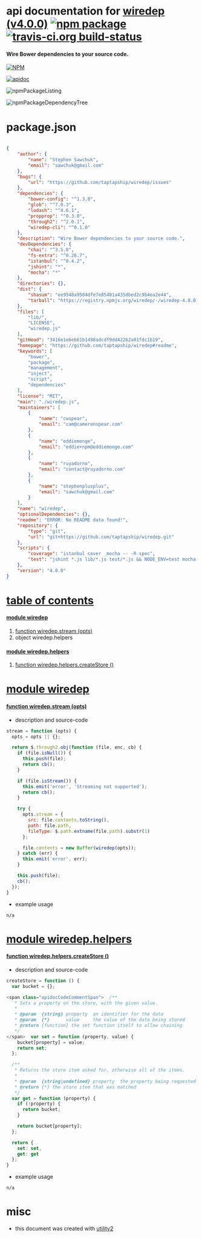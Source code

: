 # api documentation for  [wiredep (v4.0.0)](https://github.com/taptapship/wiredep#readme)  [![npm package](https://img.shields.io/npm/v/npmdoc-wiredep.svg?style=flat-square)](https://www.npmjs.org/package/npmdoc-wiredep) [![travis-ci.org build-status](https://api.travis-ci.org/npmdoc/node-npmdoc-wiredep.svg)](https://travis-ci.org/npmdoc/node-npmdoc-wiredep)
#### Wire Bower dependencies to your source code.

[![NPM](https://nodei.co/npm/wiredep.png?downloads=true)](https://www.npmjs.com/package/wiredep)

[![apidoc](https://npmdoc.github.io/node-npmdoc-wiredep/build/screenCapture.buildNpmdoc.browser.%252Fhome%252Ftravis%252Fbuild%252Fnpmdoc%252Fnode-npmdoc-wiredep%252Ftmp%252Fbuild%252Fapidoc.html.png)](https://npmdoc.github.io/node-npmdoc-wiredep/build/apidoc.html)

![npmPackageListing](https://npmdoc.github.io/node-npmdoc-wiredep/build/screenCapture.npmPackageListing.svg)

![npmPackageDependencyTree](https://npmdoc.github.io/node-npmdoc-wiredep/build/screenCapture.npmPackageDependencyTree.svg)



# package.json

```json

{
    "author": {
        "name": "Stephen Sawchuk",
        "email": "sawchuk@gmail.com"
    },
    "bugs": {
        "url": "https://github.com/taptapship/wiredep/issues"
    },
    "dependencies": {
        "bower-config": "^1.3.0",
        "glob": "^7.0.3",
        "lodash": "^4.6.1",
        "propprop": "^0.3.0",
        "through2": "^2.0.1",
        "wiredep-cli": "^0.1.0"
    },
    "description": "Wire Bower dependencies to your source code.",
    "devDependencies": {
        "chai": "^3.5.0",
        "fs-extra": "^0.26.7",
        "istanbul": "^0.4.2",
        "jshint": "*",
        "mocha": "*"
    },
    "directories": {},
    "dist": {
        "shasum": "ee9548a9504dfe7e85401a435dbed2c9b4ea2e44",
        "tarball": "https://registry.npmjs.org/wiredep/-/wiredep-4.0.0.tgz"
    },
    "files": [
        "lib/",
        "LICENSE",
        "wiredep.js"
    ],
    "gitHead": "3416e1e6eb61b1498adcdf9dd42262a01fdc1b19",
    "homepage": "https://github.com/taptapship/wiredep#readme",
    "keywords": [
        "bower",
        "package",
        "management",
        "inject",
        "script",
        "dependencies"
    ],
    "license": "MIT",
    "main": "./wiredep.js",
    "maintainers": [
        {
            "name": "cwspear",
            "email": "cam@cameronspear.com"
        },
        {
            "name": "eddiemonge",
            "email": "eddie+npm@eddiemonge.com"
        },
        {
            "name": "ruyadorno",
            "email": "contact@ruyadorno.com"
        },
        {
            "name": "stephenplusplus",
            "email": "sawchuk@gmail.com"
        }
    ],
    "name": "wiredep",
    "optionalDependencies": {},
    "readme": "ERROR: No README data found!",
    "repository": {
        "type": "git",
        "url": "git+https://github.com/taptapship/wiredep.git"
    },
    "scripts": {
        "coverage": "istanbul cover _mocha -- -R spec",
        "test": "jshint *.js lib/*.js test/*.js && NODE_ENV=test mocha -R spec"
    },
    "version": "4.0.0"
}
```



# <a name="apidoc.tableOfContents"></a>[table of contents](#apidoc.tableOfContents)

#### [module wiredep](#apidoc.module.wiredep)
1.  [function <span class="apidocSignatureSpan">wiredep.</span>stream (opts)](#apidoc.element.wiredep.stream)
1.  object <span class="apidocSignatureSpan">wiredep.</span>helpers

#### [module wiredep.helpers](#apidoc.module.wiredep.helpers)
1.  [function <span class="apidocSignatureSpan">wiredep.helpers.</span>createStore ()](#apidoc.element.wiredep.helpers.createStore)



# <a name="apidoc.module.wiredep"></a>[module wiredep](#apidoc.module.wiredep)

#### <a name="apidoc.element.wiredep.stream"></a>[function <span class="apidocSignatureSpan">wiredep.</span>stream (opts)](#apidoc.element.wiredep.stream)
- description and source-code
```javascript
stream = function (opts) {
  opts = opts || {};

  return $.through2.obj(function (file, enc, cb) {
    if (file.isNull()) {
      this.push(file);
      return cb();
    }

    if (file.isStream()) {
      this.emit('error', 'Streaming not supported');
      return cb();
    }

    try {
      opts.stream = {
        src: file.contents.toString(),
        path: file.path,
        fileType: $.path.extname(file.path).substr(1)
      };

      file.contents = new Buffer(wiredep(opts));
    } catch (err) {
      this.emit('error', err);
    }

    this.push(file);
    cb();
  });
}
```
- example usage
```shell
n/a
```



# <a name="apidoc.module.wiredep.helpers"></a>[module wiredep.helpers](#apidoc.module.wiredep.helpers)

#### <a name="apidoc.element.wiredep.helpers.createStore"></a>[function <span class="apidocSignatureSpan">wiredep.helpers.</span>createStore ()](#apidoc.element.wiredep.helpers.createStore)
- description and source-code
```javascript
createStore = function () {
  var bucket = {};

<span class="apidocCodeCommentSpan">  /**
   * Sets a property on the store, with the given value.
   *
   * @param  {string} property  an identifier for the data
   * @param  {*}      value     the value of the data being stored
   * @return {function} the set function itself to allow chaining
   */
</span>  var set = function (property, value) {
    bucket[property] = value;
    return set;
  };

  /**
   * Returns the store item asked for, otherwise all of the items.
   *
   * @param  {string|undefined} property  the property being requested
   * @return {*} the store item that was matched
   */
  var get = function (property) {
    if (!property) {
      return bucket;
    }

    return bucket[property];
  };

  return {
    set: set,
    get: get
  };
}
```
- example usage
```shell
n/a
```



# misc
- this document was created with [utility2](https://github.com/kaizhu256/node-utility2)
